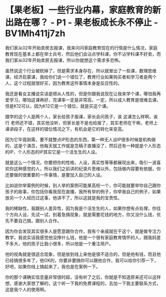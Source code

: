 # 【果老板】一些行业内幕，家庭教育的新出路在哪？ - P1 - 果老板成长永不停止 - BV1Mh411j7zh

我们家从02年开始卖房去报课，我来问问家庭教育现在的行情是什么情况，家庭教育现在基本上都在举士兵号，然后他们会沾点学科课，你不沾学科课不好卖，而我们家从02年开始卖房去报课，所以你就想这个需求多恐怖。

虽然说这个行业被砍掉了，但是需求本身存在，所以就冒出了一些课，数理思维课，经济启蒙课，我给你们说一个错位了，教育行业如果购买者和学习者是两个人，这个过程就很好买，因为教育这件事情本身是反应性的。

我还是看女主播说实话是顺从人性的，但是你跟我说现在让我来学个课，哪怕我再爱学习，哪怕这课再好，完课率一定是非常高，一定，所以成人教育是很难去课，但是K12可以，因为K12它是一个错位，就是买这个课。

跟学的这个人是两个人，家长给孩子报课，家长会问孩子，诶 这课怎么样啊，诶 行 老师还不错，其实他没听，但家长是不是也给报了，其实老师在干嘛，老师上课讲段子，在这样的错位情况之下，有机会是它的转化率变高。

因为它毕竟刚需，要不就整点IP形态的东西，第一种无人设IP很多时候是机构做的，这是个演员，他每天就工作就是念稿子直播没了，然后还有一种就是个人形态的IP，个人形态的IP其实它是一个活生生的人设。

就是这么一个情况，你要把你的性格，人设，真实性等等都展现出来，吸引一波喜欢你这种感觉的人，所以我们之前讲的纪录片思维以外，包括做内容要有依据，你还要做的很重要的一件事情，是要加入自己的人设。

比如说你举案例的时候，别人举的案例可能某高校一个，你可能就要举你自己跟你孩子的故事，你包括你看我现在直播，我所有举的例子，你举我自己的例子，如果放另一个人经历过这事，他讲不了，所以这就是我的宝贵性。

我的稀缺性，我跟别人差异性，因为我是个活生生的人，如果你想有点处理，你往个方向人设，先试一试，别着急搞现象，就是需要花钱的地方，你又没什么钱，优先不要自己搞，跟别人合作。

因为你会发现其实很多人是愿意跟你合作，我有个亲戚就在干这个，就是做专注力教学，我说实话我感觉他没挣什么钱，他是一个很有家庭教育情怀的人，跟我妈差不多大，他的孩子比我小很多，所以他是一个重注用户。

他的视角就是很适合现象，但是放到线上来他是很不适合的，但是他有钱，而且他已经搞很多年了，他OK的，你要非要搞你可以跟他合作，我可以给你引荐一下，好吧，如果你线上搞起来了，我也是在案例一下。

你的那个课确实信息量非常很时超，没有听了之后，你就是不知道原来还可以这样想，感谢大家想了解的，这个听一下我的免费课程的，去加一下我主要联系方式，这是我个人的使用啊。

